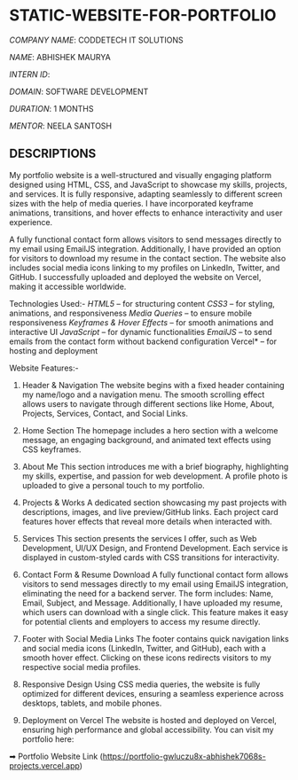 # STATIC-WEBSITE-FOR-PORTFOLIO

*COMPANY NAME*: CODDETECH IT SOLUTIONS

*NAME*: ABHISHEK MAURYA

*INTERN ID*: 

*DOMAIN*: SOFTWARE DEVELOPMENT

*DURATION*: 1 MONTHS

*MENTOR*: NEELA SANTOSH

## DESCRIPTIONS
My portfolio website is a well-structured and visually engaging platform designed using HTML, CSS, and JavaScript to showcase my skills, projects, and services. It is fully responsive, adapting seamlessly to different screen sizes with the help of media queries. I have incorporated keyframe animations, transitions, and hover effects to enhance interactivity and user experience.

A fully functional contact form allows visitors to send messages directly to my email using EmailJS integration. Additionally, I have provided an option for visitors to download my resume in the contact section. The website also includes social media icons linking to my profiles on LinkedIn, Twitter, and GitHub. I successfully uploaded and deployed the website on Vercel, making it accessible worldwide.

Technologies Used:- 
  *HTML5* – for structuring content
  *CSS3* – for styling, animations, and responsiveness
  *Media Queries* – to ensure mobile responsiveness
  *Keyframes & Hover Effects* – for smooth animations and interactive UI
  *JavaScript* – for dynamic functionalities
  *EmailJS* – to send emails from the contact form without backend configuration
  Vercel* – for hosting and deployment
  
Website Features:-
1. Header & Navigation
  The website begins with a fixed header containing my name/logo and a navigation menu. The smooth scrolling effect allows users to navigate through different        sections like Home, About, Projects, Services, Contact, and Social Links.

2. Home Section
  The homepage includes a hero section with a welcome message, an engaging background, and animated text effects using CSS keyframes.

3. About Me
  This section introduces me with a brief biography, highlighting my skills, expertise, and passion for web development. A profile photo is uploaded to give a        personal touch to my portfolio.

4. Projects & Works
  A dedicated section showcasing my past projects with descriptions, images, and live preview/GitHub links. Each project card features hover effects that reveal      more details when interacted with.

5. Services
  This section presents the services I offer, such as Web Development, UI/UX Design, and Frontend Development. Each service is displayed in custom-styled cards       with CSS transitions for interactivity.

6. Contact Form & Resume Download
  A fully functional contact form allows visitors to send messages directly to my email using EmailJS integration, eliminating the need for a backend server. The     form includes: Name, Email, Subject, and Message. Additionally, I have uploaded my resume, which users can download with a single click. This feature makes it 
  easy for potential clients and employers to access my resume directly.

7. Footer with Social Media Links
  The footer contains quick navigation links and social media icons (LinkedIn, Twitter, and GitHub), each with a smooth hover effect. Clicking on these icons         redirects visitors to my respective social media profiles.

8. Responsive Design
  Using CSS media queries, the website is fully optimized for different devices, ensuring a seamless experience across desktops, tablets, and mobile phones.

9. Deployment on Vercel
  The website is hosted and deployed on Vercel, ensuring high performance and global accessibility. You can visit my portfolio here:

➡ Portfolio Website Link (https://portfolio-gwluczu8x-abhishek7068s-projects.vercel.app)

